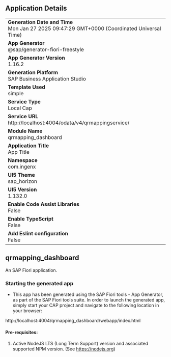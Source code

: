 ## Application Details
|               |
| ------------- |
|**Generation Date and Time**<br>Mon Jan 27 2025 09:47:29 GMT+0000 (Coordinated Universal Time)|
|**App Generator**<br>@sap/generator-fiori-freestyle|
|**App Generator Version**<br>1.16.2|
|**Generation Platform**<br>SAP Business Application Studio|
|**Template Used**<br>simple|
|**Service Type**<br>Local Cap|
|**Service URL**<br>http://localhost:4004/odata/v4/qrmappingservice/|
|**Module Name**<br>qrmapping_dashboard|
|**Application Title**<br>App Title|
|**Namespace**<br>com.ingenx|
|**UI5 Theme**<br>sap_horizon|
|**UI5 Version**<br>1.132.0|
|**Enable Code Assist Libraries**<br>False|
|**Enable TypeScript**<br>False|
|**Add Eslint configuration**<br>False|

## qrmapping_dashboard

An SAP Fiori application.

### Starting the generated app

-   This app has been generated using the SAP Fiori tools - App Generator, as part of the SAP Fiori tools suite.  In order to launch the generated app, simply start your CAP project and navigate to the following location in your browser:

http://localhost:4004/qrmapping_dashboard/webapp/index.html

#### Pre-requisites:

1. Active NodeJS LTS (Long Term Support) version and associated supported NPM version.  (See https://nodejs.org)


